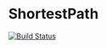# ShortestPath

[![Build Status](https://dev.azure.com/ahmadsalimi78/ahmadsalimi78/_apis/build/status/ahmadsalimi.ShortestPath?branchName=master)](https://dev.azure.com/ahmadsalimi78/ahmadsalimi78/_build/latest?definitionId=1&branchName=master)
